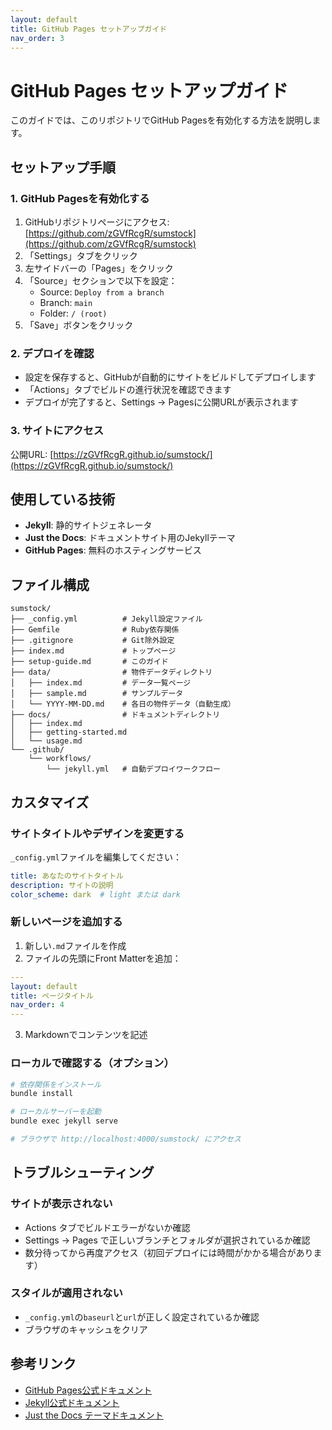 ```yaml
---
layout: default
title: GitHub Pages セットアップガイド
nav_order: 3
---
```


# GitHub Pages セットアップガイド

このガイドでは、このリポジトリでGitHub Pagesを有効化する方法を説明します。

## セットアップ手順

### 1. GitHub Pagesを有効化する

1. GitHubリポジトリページにアクセス: [https://github.com/zGVfRcgR/sumstock](https://github.com/zGVfRcgR/sumstock)
2. 「Settings」タブをクリック
3. 左サイドバーの「Pages」をクリック
4. 「Source」セクションで以下を設定：
   - Source: `Deploy from a branch`
   - Branch: `main`
   - Folder: `/ (root)`
5. 「Save」ボタンをクリック

### 2. デプロイを確認

- 設定を保存すると、GitHubが自動的にサイトをビルドしてデプロイします
- 「Actions」タブでビルドの進行状況を確認できます
- デプロイが完了すると、Settings → Pagesに公開URLが表示されます

### 3. サイトにアクセス

公開URL: [https://zGVfRcgR.github.io/sumstock/](https://zGVfRcgR.github.io/sumstock/)

## 使用している技術

- **Jekyll**: 静的サイトジェネレータ
- **Just the Docs**: ドキュメントサイト用のJekyllテーマ
- **GitHub Pages**: 無料のホスティングサービス

## ファイル構成

```
sumstock/
├── _config.yml          # Jekyll設定ファイル
├── Gemfile              # Ruby依存関係
├── .gitignore           # Git除外設定
├── index.md             # トップページ
├── setup-guide.md       # このガイド
├── data/                # 物件データディレクトリ
│   ├── index.md         # データ一覧ページ
│   ├── sample.md        # サンプルデータ
│   └── YYYY-MM-DD.md    # 各日の物件データ（自動生成）
├── docs/                # ドキュメントディレクトリ
│   ├── index.md
│   ├── getting-started.md
│   └── usage.md
└── .github/
    └── workflows/
        └── jekyll.yml   # 自動デプロイワークフロー
```

## カスタマイズ

### サイトタイトルやデザインを変更する

`_config.yml`ファイルを編集してください：

```yaml
title: あなたのサイトタイトル
description: サイトの説明
color_scheme: dark  # light または dark
```

### 新しいページを追加する

1. 新しい`.md`ファイルを作成
2. ファイルの先頭にFront Matterを追加：

```yaml
---
layout: default
title: ページタイトル
nav_order: 4
---
```

3. Markdownでコンテンツを記述

### ローカルで確認する（オプション）

```bash
# 依存関係をインストール
bundle install

# ローカルサーバーを起動
bundle exec jekyll serve

# ブラウザで http://localhost:4000/sumstock/ にアクセス
```

## トラブルシューティング

### サイトが表示されない

- Actions タブでビルドエラーがないか確認
- Settings → Pages で正しいブランチとフォルダが選択されているか確認
- 数分待ってから再度アクセス（初回デプロイには時間がかかる場合があります）

### スタイルが適用されない

- `_config.yml`の`baseurl`と`url`が正しく設定されているか確認
- ブラウザのキャッシュをクリア

## 参考リンク

- [GitHub Pages公式ドキュメント](https://docs.github.com/ja/pages)
- [Jekyll公式ドキュメント](https://jekyllrb.com/docs/)
- [Just the Docs テーマドキュメント](https://just-the-docs.github.io/just-the-docs/)

